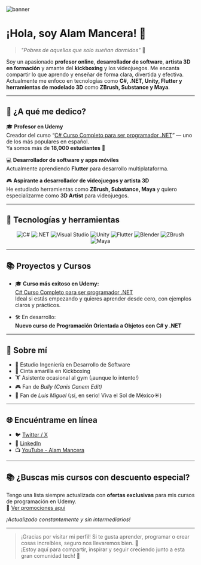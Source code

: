 <!--
**AlamMancera/AlamMancera** is a ✨ _special_ ✨ repository because its `README.md` (this file) appears on your GitHub profile.

Here are some ideas to get you started:

- 🔭 I’m currently working on ...
- 🌱 I’m currently learning ...
- 👯 I’m looking to collaborate on ...
- 🤔 I’m looking for help with ...
- 💬 Ask me about ...
- 📫 How to reach me: ...
- 😄 Pronouns: ...
- ⚡ Fun fact: ...
-->

<!-- Encabezado / banner -->
![banner](https://pbs.twimg.com/profile_banners/1044803096247824384/1712182069/1500x500)

# ¡Hola, soy Alam Mancera! 👋

> *"Pobres de aquellos que solo sueñan dormidos"* 🌙

Soy un apasionado **profesor online**, **desarrollador de software**, **artista 3D en formación** y amante del **kickboxing** y los videojuegos. Me encanta compartir lo que aprendo y enseñar de forma clara, divertida y efectiva. Actualmente me enfoco en tecnologías como **C#, .NET, Unity, Flutter y herramientas de modelado 3D** como **ZBrush, Substance y Maya**.

---

## 💼 ¿A qué me dedico?

🎓 **Profesor en Udemy**  
Creador del curso “[C# Curso Completo para ser programador .NET](https://www.udemy.com/course/curso-completo-csharp/)” — uno de los más populares en español.  
Ya somos más de **18,000 estudiantes** 💪

💻 **Desarrollador de software y apps móviles**  
Actualmente aprendiendo **Flutter** para desarrollo multiplataforma.

🎮 **Aspirante a desarrollador de videojuegos y artista 3D**  
He estudiado herramientas como **ZBrush, Substance, Maya** y quiero especializarme como **3D Artist** para videojuegos.  

---

## 🚀 Tecnologías y herramientas

<div align="center">
  
![C#](https://img.shields.io/badge/C%23-239120.svg?style=for-the-badge&logo=c-sharp&logoColor=white)
![.NET](https://img.shields.io/badge/.NET-512BD4.svg?style=for-the-badge&logo=dotnet&logoColor=white)
![Visual Studio](https://img.shields.io/badge/Visual%20Studio-5C2D91?style=for-the-badge&logo=visual%20studio&logoColor=white)
![Unity](https://img.shields.io/badge/Unity-000000?style=for-the-badge&logo=unity&logoColor=white)
![Flutter](https://img.shields.io/badge/Flutter-02569B.svg?style=for-the-badge&logo=flutter&logoColor=white)
![Blender](https://img.shields.io/badge/Blender-F5792A?style=for-the-badge&logo=blender&logoColor=white)
![ZBrush](https://img.shields.io/badge/ZBrush-000000?style=for-the-badge)
![Maya](https://img.shields.io/badge/Autodesk%20Maya-1E90FF?style=for-the-badge)
  
</div>

---

## 📚 Proyectos y Cursos

- 🎓 **Curso más exitoso en Udemy:**  
  [C# Curso Completo para ser programador .NET](https://www.udemy.com/course/curso-completo-csharp/)  
  Ideal si estás empezando y quieres aprender desde cero, con ejemplos claros y prácticos.

- 🛠️ En desarrollo:  
  **Nuevo curso de Programación Orientada a Objetos con C# y .NET**

---

## 👾 Sobre mí

- 🧠 Estudio Ingeniería en Desarrollo de Software
- 🥋 Cinta amarilla en Kickboxing
- 🏋️ Asistente ocasional al gym (¡aunque lo intento!)
- 🎮 Fan de *Bully (Canis Canem Edit)*
- 🎤 Fan de *Luis Miguel* (¡sí, en serio! Viva el Sol de México☀️)

---

## 🌐 Encuéntrame en línea

- 🐦 [Twitter / X](https://x.com/AlamMancera)
- 💼 [LinkedIn](https://www.linkedin.com/in/alammancera/)
- 📺 [YouTube - Alam Mancera](https://www.youtube.com/c/AlamManceraCursDev)

---

## 📚 ¿Buscas mis cursos con descuento especial?

Tengo una lista siempre actualizada con **ofertas exclusivas** para mis cursos de programación en Udemy.  
📎 [Ver promociones aquí](https://docs.google.com/document/d/1bK-QF9t-dTrcOOumX2xSKm9QfIWALupxNncdROTmi8I/edit?tab=t.0#heading=h.ipu811jv4btc)

*¡Actualizado constantemente y sin intermediarios!*

---

> ¡Gracias por visitar mi perfil! Si te gusta aprender, programar o crear cosas increíbles, seguro nos llevaremos bien. 🚀  
> ¡Estoy aquí para compartir, inspirar y seguir creciendo junto a esta gran comunidad tech! 💙


